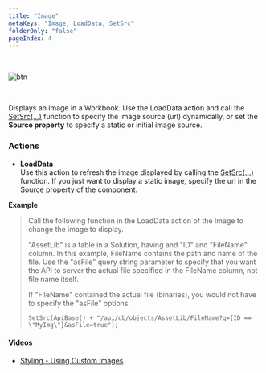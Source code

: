 ```yaml
---
title: "Image"
metaKeys: "Image, LoadData, SetSrc"
folderOnly: "false"
pageIndex: 4
---
```


 
<br/>

![btn](https://profitbasedocs.blob.core.windows.net/images/picc.png)

<br/>



Displays an image in a Workbook. Use the LoadData action and call the [SetSrc(…)](../../programmingmodel/instructions/setsrc.md) function to specify the image source (url) dynamically, or set the **Source property** to specify a static or initial image source.

### Actions

* **LoadData**  
  Use this action to refresh the image displayed by calling the [SetSrc(…)](../../programmingmodel/instructions/setsrc.md) function. If you just want to display a static image, specify the url in the Source property of the component.


**Example**
>
>Call the following function in the LoadData action of the Image to change the image to display.
>
>"AssetLib" is a table in a Solution, having and "ID" and "FileName" column. In this example, FileName contains the path and name of the file.
Use the "asFile" query string parameter to specify that you want the API to server the actual file specified in the FileName column, not file name itself.  
>
>If "FileName" contained the actual file (binaries), you would not have to specify the "asFile" options.
>
>     SetSrc(ApiBase() + "/api/db/objects/AssetLib/FileName?q={ID == \"MyImg\"}&asFile=true");



#### Videos

* [Styling - Using Custom Images](../../../../videos/themesandstyles.md)